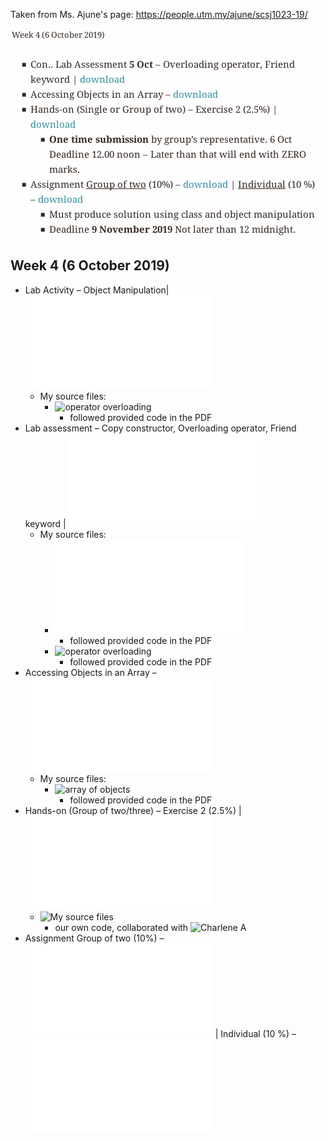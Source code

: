 Taken from Ms. Ajune's page: https://people.utm.my/ajune/scsj1023-19/

![week_04.png](week_04.png?raw=true)

## Week 4 (6 October 2019)

* Lab Activity – Object Manipulation| ![download](../week_03_05-Oct-2019/Activity.pdf)
    * My source files:
        * ![operator overloading](lab_activity_–_object_manipulation/03_operator_overloading/)
            * followed provided code in the PDF
* Lab assessment – Copy constructor, Overloading operator, Friend keyword | ![download](../week_03_05-Oct-2019/copyconstructor.pdf)
    * My source files:
        * ![copy constructor const in reference parameter](lab_assessment_–_copy_constructor/copy_constructor_constref.cpp)
            * followed provided code in the PDF
        * ![operator overloading](lab_assessment_–_operator_overloading)
            * followed provided code in the PDF
* Accessing Objects in an Array – ![download](Array-of-object.pdf)
    * My source files:
        * ![array of objects](accessing_objects_in_an_array)
            * followed provided code in the PDF
* Hands-on (Group of two/three) – Exercise 2 (2.5%) | ![download](A-box.pdf)
    * ![My source files](exercise_02)
        * our own code, collaborated with ![Charlene A](https://github.com/Chikoness)
* Assignment Group of two (10%) – ![download](Triangular-Grid.pdf) | Individual (10 %) – ![download](Jugs-Puzzle.pdf)